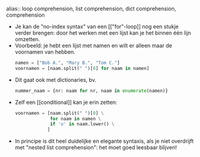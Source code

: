 alias:: loop comprehension, list comprehension, dict comprehension, comprehension

- Je kan de "no-index syntax" van een [["for"-loop]] nog een stukje verder brengen: door het werken met een lijst kan je het binnen één lijn omzetten.
- Voorbeeld: je hebt een lijst met namen en wilt er alleen maar de voornamen van hebben.
  ```python
  namen = ["Bob A.", "Mary B.", "Tom C."]
  voornamen = [naam.split(" ")[0] for naam in namen]
  ```
- Dit gaat ook met dictionaries, bv.
  ```python
  nummer_naam = {nr: naam for nr, naam in enumerate(namen)}
  ```
- Zelf een [[conditional]] kan je erin zetten:
  ```python
  voornamen = [naam.split(" ")[0] \
               for naam in namen \
               if 'o' in naam.lower() \
              ]
  ```
- In principe is dit heel duidelijke en elegante syntaxis, als je niet overdrijft met "nested list comprehension": het moet goed leesbaar blijven!